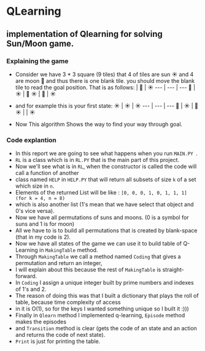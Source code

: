 # QLearning
## implementation of Qlearning for solving Sun/Moon game.

### Explaining the game
- Consider we have 3 * 3 square (9 tiles) that 4 of tiles are sun :sunny: and 4 are moon :crescent_moon: and thus there is one blank tile. you should move the blank tile to read the goal position. That is as follows:
  <Blank> | :crescent_moon: | :sunny:
  --- | --- | --- 
  :crescent_moon: | :sunny: | :crescent_moon:
  :sunny: | :crescent_moon: | :sunny:
  
- and for example this is your first state:
  :sunny: | :sunny: | :sunny:
  --- | --- | ---
  :crescent_moon: | :sunny: | :crescent_moon:
  :sunny: | <Blank> | :sunny:
  
- Now This algorithm Shows the way to find your way through goal.

### Code explantion
- In this report we are going to see what happens when you run  `MAIN.PY `.
- `RL` is a class which is in `RL.PY` that is the main part of this project.
- Now we'll see what is in `RL`, when the constructor is called the code will call a function of another
- class named `HELP` in `HELP.PY` that will return all subsets of size `k` of a set which size in `n`.
- Elements of the returned List will be like : `[0, 0, 0, 1, 0, 1, 1, 1]  (for k = 4, n = 8)`
- which is also another list (1's mean that we have select that object and 0's vice versa).
- Now we have all permutations of suns and moons. (0 is a symbol for suns and 1 is for moon)
- All we have to is to build all permutations that is created by blank-space (that in my code is 2).
- Now we have all states of the game we can use it to build table of Q-Learning in `MakingTable` method.
- Through `MakingTable` we call a method named `Coding` that gives a permutation and return an integer,
- I will explain about this because the rest of `MakingTable` is straight-forward.
- In `Coding` I assign a unique integer built by prime numbers and indexes of 1's and 2.
- The reason of doing this was that I built a dictionary that plays the roll of table, because time complexity of access
- in it is O(1), so for the keys I wanted something unique so I built it :)))
- Finally in `Qlearn` method I implemented q-learning, `Episode` method makes the episodes
- and `Transition` method is clear (gets the code of an state and an action and returns the code of next state).
- `Print` is just for printing the table.
